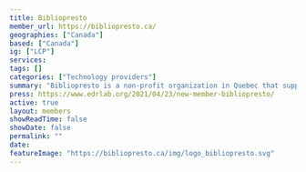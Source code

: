 ```yaml
---
title: Bibliopresto
member_url: https://bibliopresto.ca/
geographies: ["Canada"]
based: ["Canada"]
ig: ["LCP"] 
services: 
tags: []
categories: ["Technology providers"]
summary: "Bibliopresto is a non-profit organization in Quebec that supports libraries by offering them digital tools and services."
press: https://www.edrlab.org/2021/04/23/new-member-bibliopresto/
active: true
layout: members
showReadTime: false
showDate: false
permalink: ""
date: 
featureImage: "https://bibliopresto.ca/img/logo_bibliopresto.svg"
---
```


